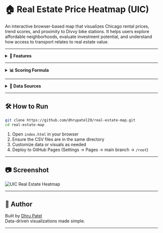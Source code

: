 # 🏠 Real Estate Price Heatmap (UIC)

An interactive browser-based map that visualizes Chicago rental prices, trend scores, and proximity to Divvy bike stations. It helps users explore affordable neighborhoods, evaluate investment potential, and understand how access to transport relates to real estate value.

---

<details>
<summary><strong>🌟 Features</strong></summary>

- **Interactive Heatmap**  
  Color-coded regions based on average rental prices — warmer colors = more expensive.

- **Click-to-Reveal Insights**  
  Clicking a region or point reveals:
  - 📍 Neighborhood or zip code
  - 💰 Average monthly rent
  - 📈 1-year rental price trend
  - 🧠 Investment score (e.g. "Good Investment", "Hot Market")

- **Divvy Station Overlay**  
  Visualizes proximity to Divvy bike stations using point markers.

- **CSV & GeoJSON Support**  
  Data loaded from:
  - `Zillow_Chicago_Rental_Data.csv`
  - `Divvy_Bicycle_Stations_20250512.csv`

- **No Backend Required**  
  Fully static project — just open `index.html`.

- **GitHub Pages Ready**  
  Easy to deploy and share live.

</details>

---

<details>
<summary><strong>📊 Scoring Formula</strong></summary>

Each region receives a score based on the following logic:

```plaintext
If (price < city_avg) and (trend > 0)
    → "Good Investment"
Else if (price > city_avg) and (trend > 5%)
    → "Overpriced but Rising"
Else if (trend < 0)
    → "Declining Market"
Else
    → "Stable"
```

You can adjust this logic in your JavaScript based on your target audience or dataset specifics.

</details>

---

<details>
<summary><strong>📂 Data Sources</strong></summary>

- **Zillow Chicago Rental Data**  
  File: `Zillow_Chicago_Rental_Data.csv`  
  Source: [Zillow Research](https://www.zillow.com/research/data/)

- **Divvy Bicycle Station Data**  
  File: `Divvy_Bicycle_Stations_20250512.csv`  
  Source: [City of Chicago Open Data](https://data.cityofchicago.org)

</details>

---

## 🛠 How to Run

```bash
git clone https://github.com/dhrupatel29/real-estate-map.git
cd real-estate-map
```

1. Open `index.html` in your browser  
2. Ensure the CSV files are in the same directory  
3. Customize data or visuals as needed  
4. Deploy to GitHub Pages (Settings → Pages → main branch → `/root`)

---

## 📷 Screenshot

![UIC Real Estate Heatmap](uicrealestate.png)

---

## 🙌 Author

Built by [Dhru Patel](https://github.com/dhrupatel29)  
Data-driven visualizations made simple.

---

